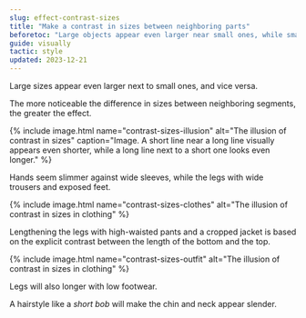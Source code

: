```yaml
---
slug: effect-contrast-sizes
title: "Make a contrast in sizes between neighboring parts"
beforetoc: "Large objects appear even larger near small ones, while small objects are smaller next to large ones."
guide: visually
tactic: style
updated: 2023-12-21
---
```

Large sizes appear even larger next to small ones, and vice versa.

The more noticeable the difference in sizes between neighboring segments, the greater the effect.

{% include image.html name="contrast-sizes-illusion" alt="The illusion of contrast in sizes" caption="Image. A short line near a long line visually appears even shorter, while a long line next to a short one looks even longer." %}

Hands seem slimmer against wide sleeves, while the legs with wide trousers and exposed feet.

{% include image.html name="contrast-sizes-clothes" alt="The illusion of contrast in sizes in clothing" %}

Lengthening the legs with high-waisted pants and a cropped jacket is based on the explicit contrast between the length of the bottom and the top.

{% include image.html name="contrast-sizes-outfit" alt="The illusion of contrast in sizes in clothing" %}

Legs will also longer with low footwear.

A hairstyle like a *short bob* will make the chin and neck appear slender.
